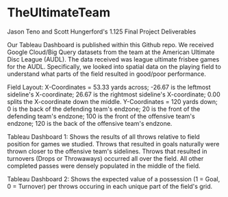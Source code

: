 # TheUltimateTeam
Jason Teno and Scott Hungerford's 1.125 Final Project Deliverables

Our Tableau Dashboard is published within this Github repo.  We received Google Cloud/Big Query datasets from the team at the American Ultimate Disc League (AUDL).  The data received was league ultimate frisbee games for the AUDL.  Specifically, we looked into spatial data on the playing field to understand what parts of the field resulted in good/poor performance.

Field Layout:
X-Coordinates = 53.33 yards across; -26.67 is the leftmost sideline's X-coordinate; 26.67 is the rightmost sideline's X-coordinate; 0.00 splits the X-coordinate down the middle.
Y-Coordinates = 120 yards down; 0 is the back of the defending team's endzone; 20 is the front of the defending team's endzone; 100 is the front of the offensive team's endzone; 120 is the back of the offensive team's endzone.

Tableau Dashboard 1: Shows the results of all throws relative to field position for games we studied.  Throws that resulted in goals naturally were thrown closer to the offensive team's sidelines.  Throws that resulted in turnovers (Drops or Throwaways) occurred all over the field.  All other completed passes were densely populated in the middle of the field.

Tableau Dashboard 2: Shows the expected value of a possession (1 = Goal, 0 = Turnover) per throws occuring in each unique part of the field's grid.
